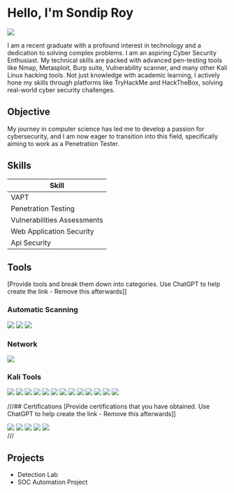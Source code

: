 # Hello, I'm Sondip Roy
<a href="https://www.linkedin.com/in/sondiproy0/"><img src="https://img.shields.io/badge/-LinkedIn-0072b1?&style=for-the-badge&logo=linkedin&logoColor=white" /></a>


I am a recent graduate with a profound interest in technology and a dedication to solving complex problems. I am an aspiring Cyber Security Enthusiast. My technical skills are packed with advanced pen-testing tools like Nmap, Metasploit, Burp suite, Vulnerability scanner, and many other Kali Linux hacking tools. Not just knowledge with academic learning, I actively hone my skills through platforms like TryHackMe and HackTheBox, solving real-world cyber security challenges.

## Objective

My journey in computer science has led me to develop a passion for cybersecurity, and I am now eager to transition into this field, specifically aiming to work as a Penetration Tester.

## Skills

| Skill                                         |
|-----------------------------------------------|
| VAPT                                          |
| Penetration Testing                           |
| Vulnerabilities Assessments                   |
| Web Application Security                      |
| Api Security                                  |

## Tools
[Provide tools and break them down into categories. Use ChatGPT to help create the link - Remove this afterwards]]

### Automatic Scanning
<div>
    <img src="https://img.shields.io/badge/-Nessus-289BF1?style=for-the-badge&logo=Nessus&logoColor=white" />
    <img src="https://img.shields.io/badge/-Acunetix-000000?style=for-the-badge&logo=Acunetix&logoColor=white" />
    <img src="https://img.shields.io/badge/-OpenVAS-2B2D42?style=for-the-badge&logo=OpenVAS&logoColor=white" />
</div>

### Network
<div>
    <img src="https://img.shields.io/badge/-Wireshark-1679A7?&style=for-the-badge&logo=Wireshark&logoColor=white" />
</div>

### Kali Tools
<div>
    <img src="https://img.shields.io/badge/-Burp_Suite-FF6347?style=for-the-badge&logo=BurpSuite&logoColor=white" />
    <img src="https://img.shields.io/badge/-nmap-2C2D72?style=for-the-badge&logo=nmap&logoColor=white" />
    <img src="https://img.shields.io/badge/-Nikto-000000?style=for-the-badge&logo=Nikto&logoColor=white" />
    <img src="https://img.shields.io/badge/-Nuclei-4C566A?style=for-the-badge&logo=Nuclei&logoColor=white" />
    <img src="https://img.shields.io/badge/-sqlmap-CC0000?style=for-the-badge&logo=sqlmap&logoColor=white" />
    <img src="https://img.shields.io/badge/-dirsearch-008000?style=for-the-badge&logoColor=white" />
    <img src="https://img.shields.io/badge/-ffuf-00599C?style=for-the-badge&logo=Go&logoColor=white" />
    <img src="https://img.shields.io/badge/-httpx-FF5733?style=for-the-badge&logoColor=white" />
    <img src="https://img.shields.io/badge/-subfinder-FF8C00?style=for-the-badge&logoColor=white" />
    <img src="https://img.shields.io/badge/-Katana-FF69B4?style=for-the-badge&logoColor=white" />
    <img src="https://img.shields.io/badge/-gau-24292F?style=for-the-badge&logo=GitHub&logoColor=white" />
    <img src="https://img.shields.io/badge/-John_the_Ripper-272822?style=for-the-badge&logoColor=white" />
    <img src="https://img.shields.io/badge/-Hashcat-3498DB?style=for-the-badge&logo=Hashcat&logoColor=white" />
</div>


///## Certifications
[Provide certifications that you have obtained. Use ChatGPT to help create the link - Remove this afterwards]]
<div>
<img src="https://img.shields.io/badge/-Security%2B-FF0000?&style=for-the-badge&logo=CompTIA&logoColor=white" />
<img src="https://img.shields.io/badge/-Network%2B-007ACC?&style=for-the-badge&logo=CompTIA&logoColor=white" />
<img src="https://img.shields.io/badge/-A%2B-4D4D4D?&style=for-the-badge&logo=CompTIA&logoColor=white" />
<img src="https://img.shields.io/badge/-CDSA-006400?&style=for-the-badge&logoColor=white" />
<img src="https://img.shields.io/badge/-CCD-000080?&style=for-the-badge&logoColor=white" />
</div>///

## Projects
- Detection Lab
- SOC Automation Project
